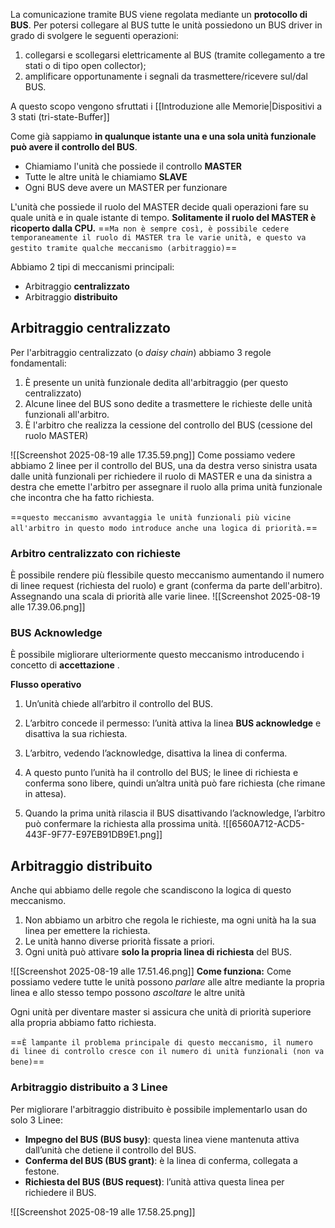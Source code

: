 
La comunicazione tramite BUS viene regolata mediante un **protocollo di BUS**.
Per potersi collegare al BUS tutte le unità possiedono un BUS driver in grado di svolgere le seguenti operazioni:
1.  collegarsi e scollegarsi elettricamente al BUS (tramite collegamento a tre stati o di tipo open collector); 
2. amplificare opportunamente i segnali da trasmettere/ricevere sul/dal BUS.

A questo scopo vengono sfruttati i [[Introduzione alle Memorie|Dispositivi a 3 stati (tri-state-Buffer]]



Come già sappiamo **in qualunque istante una e una sola unità funzionale può avere il controllo del BUS**.

- Chiamiamo l'unità che possiede il controllo **MASTER**
- Tutte le altre unità le chiamiamo **SLAVE**
- Ogni BUS deve avere un MASTER per funzionare

L'unità che possiede il ruolo del MASTER decide quali operazioni fare su quale unità e in quale istante di tempo. **Solitamente il ruolo del MASTER è ricoperto dalla CPU.** 
 ==`Ma non è sempre così, è possibile cedere temporaneamente il ruolo di MASTER tra le varie unità, e questo va gestito tramite qualche meccanismo (arbitraggio)`==

Abbiamo 2 tipi di meccanismi principali:
- Arbitraggio **centralizzato**
- Arbitraggio **distribuito**

## Arbitraggio centralizzato
Per l'arbitraggio centralizzato (o *daisy chain*) abbiamo 3 regole fondamentali:

1. È presente un unità funzionale dedita all'arbitraggio (per questo centralizzato)
2. Alcune linee del BUS sono dedite a trasmettere le richieste delle unità funzionali all'arbitro.
3. È l'arbitro che realizza la cessione del controllo del BUS (cessione del ruolo MASTER)


![[Screenshot 2025-08-19 alle 17.35.59.png]]
Come possiamo vedere abbiamo 2 linee per il controllo del BUS, una da destra verso sinistra usata dalle unità funzionali per richiedere il ruolo di MASTER e una da sinistra a destra  che emette l'arbitro per assegnare il ruolo alla prima unità funzionale che incontra che ha fatto richiesta.

==`questo meccanismo avvantaggia le unità funzionali più vicine all'arbitro in questo modo introduce anche una logica di priorità.`==

### Arbitro centralizzato con richieste

È possibile rendere più flessibile questo meccanismo aumentando il numero di linee request (richiesta del ruolo) e grant (conferma da parte dell'arbitro). Assegnando una scala di priorità alle varie linee.
![[Screenshot 2025-08-19 alle 17.39.06.png]]

### BUS Acknowledge
È possibile migliorare ulteriormente questo meccanismo introducendo i concetto di **accettazione** .

**Flusso operativo**

1. Un’unità chiede all’arbitro il controllo del BUS.
    
2. L’arbitro concede il permesso: l’unità attiva la linea **BUS acknowledge** e disattiva la sua richiesta.
    
3. L’arbitro, vedendo l’acknowledge, disattiva la linea di conferma.
    
4. A questo punto l’unità ha il controllo del BUS; le linee di richiesta e conferma sono libere, quindi un’altra unità può fare richiesta (che rimane in attesa).
    
5. Quando la prima unità rilascia il BUS disattivando l’acknowledge, l’arbitro può confermare la richiesta alla prossima unità.
![[6560A712-ACD5-443F-9F77-E97EB91DB9E1.png]]


## Arbitraggio distribuito 
Anche qui abbiamo delle regole che scandiscono la logica di questo meccanismo.

1. Non abbiamo un arbitro che regola le richieste, ma ogni unità ha la sua linea per emettere la richiesta.
2. Le unità hanno diverse priorità fissate a priori.
3. Ogni unità può attivare **solo la propria linea di richiesta** del BUS.


![[Screenshot 2025-08-19 alle 17.51.46.png]]
**Come funziona:**
Come possiamo vedere tutte le unità possono *parlare* alle altre mediante la propria linea e allo stesso tempo possono *ascoltare* le altre unità

Ogni unità per diventare master si assicura che unità di priorità superiore alla propria abbiamo fatto richiesta.

==`È lampante il problema principale di questo meccanismo, il numero di linee di controllo cresce con il numero di unità funzionali (non va bene)`==

### Arbitraggio distribuito a 3 Linee
Per migliorare l'arbitraggio distribuito è possibile implementarlo usan do solo 3 Linee:
- **Impegno del BUS (BUS busy)**: questa linea viene mantenuta attiva dall’unità che detiene il controllo del BUS. 
-  **Conferma del BUS (BUS grant)**: è la linea di conferma, collegata a festone. 
-  **Richiesta del BUS (BUS request)**: l’unità attiva questa linea per richiedere il BUS.

![[Screenshot 2025-08-19 alle 17.58.25.png]]

